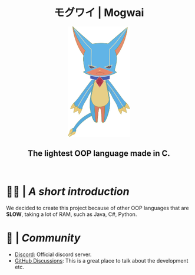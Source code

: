 <p align="center">

  <h1 align="center">モグワイ | Mogwai</h1>

  <div align="center"><img width="auto" height="300" src="mogwai.png"></div>
  
  <h2 align="center"> The lightest OOP language made in C.</h2>
  
</p>

<br>

# 🙋‍♀️ | _A short introduction_

We decided to create this project because of other OOP languages that are **SLOW**, taking a lot of RAM, such as Java, C#, Python.

# 👥 | _Community_

- <a href="https://discord.gg/somelink">Discord</a>: Official discord server.
- <a href="https://github.com/orgs/Mokwaii/discussions">GitHub Discussions</a>: This is a great place to talk about the development etc.
